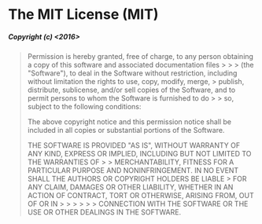 # The MIT License (MIT)
##### Copyright (c) <2016> <Igor Dyatlov>

> Permission is hereby granted, free of charge, to any person obtaining a copy of this software and associated documentation files > > > (the "Software"), to deal in the Software without restriction, including without limitation the rights to use, copy, modify, merge, > publish, distribute, sublicense, and/or sell copies of the Software, and to permit persons to whom the Software is furnished to do > > so, subject to the following conditions:
> 
> The above copyright notice and this permission notice shall be included in all copies or substantial portions of the Software.
> 
> THE SOFTWARE IS PROVIDED "AS IS", WITHOUT WARRANTY OF ANY KIND, EXPRESS OR IMPLIED, INCLUDING BUT NOT LIMITED TO THE WARRANTIES OF > > MERCHANTABILITY, FITNESS FOR A PARTICULAR PURPOSE AND NONINFRINGEMENT. IN NO EVENT SHALL THE AUTHORS OR COPYRIGHT HOLDERS BE LIABLE > FOR ANY CLAIM, DAMAGES OR OTHER LIABILITY, WHETHER IN AN ACTION OF CONTRACT, TORT OR OTHERWISE, ARISING FROM, OUT OF OR IN > > > > > > CONNECTION WITH THE SOFTWARE OR THE USE OR OTHER DEALINGS IN THE SOFTWARE.
